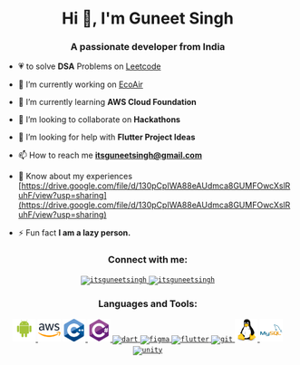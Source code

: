 <h1 align="center">Hi 👋, I'm Guneet Singh</h1>
<h3 align="center">A passionate developer from India</h3>

- 💗 to solve **DSA** Problems on [Leetcode](https://leetcode.com/itsguneetsingh/)
  
- 🔭 I’m currently working on [EcoAir](https://github.com/Guneetconvent2002/EcoAir)

- 🌱 I’m currently learning **AWS Cloud Foundation**

- 👯 I’m looking to collaborate on **Hackathons**

- 🤝 I’m looking for help with **Flutter Project Ideas**

- 📫 How to reach me **itsguneetsingh@gmail.com**

- 📄 Know about my experiences [https://drive.google.com/file/d/130pCpIWA88eAUdmca8GUMFOwcXslRuhF/view?usp=sharing](https://drive.google.com/file/d/130pCpIWA88eAUdmca8GUMFOwcXslRuhF/view?usp=sharing)

- ⚡ Fun fact **I am a lazy person.**

<h3 align="Center">Connect with me:</h3>
<p align="Center">
<a href="https://linkedin.com/in/itsguneetsingh" target="blank">
  <code><img align="center" src="https://raw.githubusercontent.com/rahuldkjain/github-profile-readme-generator/master/src/images/icons/Social/linked-in-alt.svg" alt="itsguneetsingh" height="30" width="40" /></code>
</a>
<a href="https://www.leetcode.com/itsguneetsingh" target="blank">
  <code><img align="center" src="https://raw.githubusercontent.com/rahuldkjain/github-profile-readme-generator/master/src/images/icons/Social/leet-code.svg" alt="itsguneetsingh" height="30" width="40" /></code>
</a>
</p>

<h3 align="Center">Languages and Tools:</h3>
<p align="Center">  <a href="https://developer.android.com" target="_blank" rel="noreferrer">
  <code><img src="https://raw.githubusercontent.com/devicons/devicon/master/icons/android/android-original-wordmark.svg" alt="android" width="40" height="40"/></code>
</a>
<a href="https://aws.amazon.com" target="_blank" rel="noreferrer">
  <code><img src="https://raw.githubusercontent.com/devicons/devicon/master/icons/amazonwebservices/amazonwebservices-original-wordmark.svg" alt="aws" width="40" height="40"/></code></a> <a href="https://www.w3schools.com/cpp/" target="_blank" rel="noreferrer">
    <code><img src="https://raw.githubusercontent.com/devicons/devicon/master/icons/cplusplus/cplusplus-original.svg" alt="cplusplus" width="40" height="40"/></code>
  </a> <a href="https://www.w3schools.com/cs/" target="_blank" rel="noreferrer">
    <code><img src="https://raw.githubusercontent.com/devicons/devicon/master/icons/csharp/csharp-original.svg" alt="csharp" width="40" height="40"/></code>
  </a> <a href="https://dart.dev" target="_blank" rel="noreferrer">
    <code><img src="https://www.vectorlogo.zone/logos/dartlang/dartlang-icon.svg" alt="dart" width="40" height="40"/></code>
  </a> <a href="https://www.figma.com/" target="_blank" rel="noreferrer">
    <code><img src="https://www.vectorlogo.zone/logos/figma/figma-icon.svg" alt="figma" width="40" height="40"/></code>
  </a> <a href="https://flutter.dev" target="_blank" rel="noreferrer">
    <code><img src="https://www.vectorlogo.zone/logos/flutterio/flutterio-icon.svg" alt="flutter" width="40" height="40"/></code>
    </a> <a href="https://git-scm.com/" target="_blank" rel="noreferrer">
      <code><img src="https://www.vectorlogo.zone/logos/git-scm/git-scm-icon.svg" alt="git" width="40" height="40"/></code>
    </a> <a href="https://www.linux.org/" target="_blank" rel="noreferrer">
      <code><img src="https://raw.githubusercontent.com/devicons/devicon/master/icons/linux/linux-original.svg" alt="linux" width="40" height="40"/></code>
    </a> <a href="https://www.mysql.com/" target="_blank" rel="noreferrer">
      <code><img src="https://raw.githubusercontent.com/devicons/devicon/master/icons/mysql/mysql-original-wordmark.svg" alt="mysql" width="40" height="40"/></code>
    </a> <a href="https://unity.com/" target="_blank" rel="noreferrer">
      <code><img src="https://www.vectorlogo.zone/logos/unity3d/unity3d-icon.svg" alt="unity" width="40" height="40"/></code>
    </a> </p>

